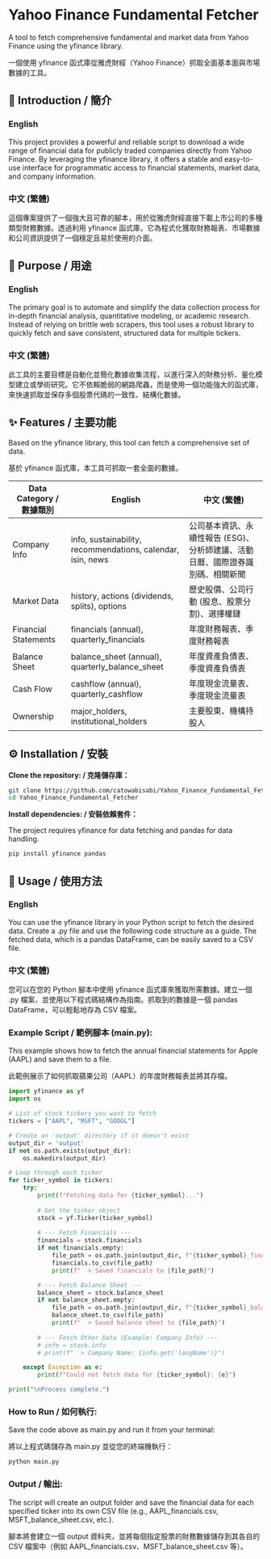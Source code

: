 # Yahoo Finance Fundamental Fetcher

A tool to fetch comprehensive fundamental and market data from Yahoo Finance using the yfinance library.

一個使用 yfinance 函式庫從雅虎財經（Yahoo Finance）抓取全面基本面與市場數據的工具。

## 📖 Introduction / 簡介

### English
This project provides a powerful and reliable script to download a wide range of financial data for publicly traded companies directly from Yahoo Finance. By leveraging the yfinance library, it offers a stable and easy-to-use interface for programmatic access to financial statements, market data, and company information.

### 中文 (繁體)
這個專案提供了一個強大且可靠的腳本，用於從雅虎財經直接下載上市公司的多種類型財務數據。透過利用 yfinance 函式庫，它為程式化獲取財務報表、市場數據和公司資訊提供了一個穩定且易於使用的介面。

## 🎯 Purpose / 用途

### English
The primary goal is to automate and simplify the data collection process for in-depth financial analysis, quantitative modeling, or academic research. Instead of relying on brittle web scrapers, this tool uses a robust library to quickly fetch and save consistent, structured data for multiple tickers.

### 中文 (繁體)
此工具的主要目標是自動化並簡化數據收集流程，以進行深入的財務分析、量化模型建立或學術研究。它不依賴脆弱的網路爬蟲，而是使用一個功能強大的函式庫，來快速抓取並保存多個股票代碼的一致性、結構化數據。

## ✨ Features / 主要功能

Based on the yfinance library, this tool can fetch a comprehensive set of data.

基於 yfinance 函式庫，本工具可抓取一套全面的數據。

| Data Category / 數據類別 | English | 中文 (繁體) |
|-------------------------|---------|-------------|
| Company Info | info, sustainability, recommendations, calendar, isin, news | 公司基本資訊、永續性報告 (ESG)、分析師建議、活動日曆、國際證券識別碼、相關新聞 |
| Market Data | history, actions (dividends, splits), options | 歷史股價、公司行動 (股息、股票分割)、選擇權鏈 |
| Financial Statements | financials (annual), quarterly_financials | 年度財務報表、季度財務報表 |
| Balance Sheet | balance_sheet (annual), quarterly_balance_sheet | 年度資產負債表、季度資產負債表 |
| Cash Flow | cashflow (annual), quarterly_cashflow | 年度現金流量表、季度現金流量表 |
| Ownership | major_holders, institutional_holders | 主要股東、機構持股人 |

## ⚙️ Installation / 安裝

**Clone the repository: / 克隆儲存庫：**

```bash
git clone https://github.com/catowabisabi/Yahoo_Finance_Fundamental_Fetcher.git
cd Yahoo_Finance_Fundamental_Fetcher
```

**Install dependencies: / 安裝依賴套件：**

The project requires yfinance for data fetching and pandas for data handling.

```bash
pip install yfinance pandas
```

## 🚀 Usage / 使用方法

### English
You can use the yfinance library in your Python script to fetch the desired data. Create a .py file and use the following code structure as a guide. The fetched data, which is a pandas DataFrame, can be easily saved to a CSV file.

### 中文 (繁體)
您可以在您的 Python 腳本中使用 yfinance 函式庫來獲取所需數據。建立一個 .py 檔案，並使用以下程式碼結構作為指南。抓取到的數據是一個 pandas DataFrame，可以輕鬆地存為 CSV 檔案。

### Example Script / 範例腳本 (main.py):

This example shows how to fetch the annual financial statements for Apple (AAPL) and save them to a file.

此範例展示了如何抓取蘋果公司（AAPL）的年度財務報表並將其存檔。

```python
import yfinance as yf
import os

# List of stock tickers you want to fetch
tickers = ["AAPL", "MSFT", "GOOGL"]

# Create an 'output' directory if it doesn't exist
output_dir = 'output'
if not os.path.exists(output_dir):
    os.makedirs(output_dir)

# Loop through each ticker
for ticker_symbol in tickers:
    try:
        print(f"Fetching data for {ticker_symbol}...")
        
        # Get the ticker object
        stock = yf.Ticker(ticker_symbol)
        
        # --- Fetch Financials ---
        financials = stock.financials
        if not financials.empty:
            file_path = os.path.join(output_dir, f"{ticker_symbol}_financials.csv")
            financials.to_csv(file_path)
            print(f"  > Saved financials to {file_path}")

        # --- Fetch Balance Sheet ---
        balance_sheet = stock.balance_sheet
        if not balance_sheet.empty:
            file_path = os.path.join(output_dir, f"{ticker_symbol}_balance_sheet.csv")
            balance_sheet.to_csv(file_path)
            print(f"  > Saved balance sheet to {file_path}")
            
        # --- Fetch Other Data (Example: Company Info) ---
        # info = stock.info 
        # print(f"  > Company Name: {info.get('longName')}")

    except Exception as e:
        print(f"Could not fetch data for {ticker_symbol}: {e}")

print("\nProcess complete.")
```

### How to Run / 如何執行:

Save the code above as main.py and run it from your terminal:

將以上程式碼儲存為 main.py 並從您的終端機執行：

```bash
python main.py
```

### Output / 輸出:

The script will create an output folder and save the financial data for each specified ticker into its own CSV file (e.g., AAPL_financials.csv, MSFT_balance_sheet.csv, etc.).

腳本將會建立一個 output 資料夾，並將每個指定股票的財務數據儲存到其各自的 CSV 檔案中（例如 AAPL_financials.csv、MSFT_balance_sheet.csv 等）。
